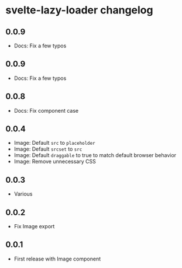 # svelte-lazy-loader changelog

## 0.0.9

- Docs: Fix a few typos

## 0.0.9

- Docs: Fix a few typos

## 0.0.8

- Docs: Fix component case

## 0.0.4

- Image: Default `src` to `placeholder`
- Image: Default `srcset` to `src`
- Image: Default `draggable` to true to match default browser behavior
- Image: Remove unnecessary CSS

## 0.0.3

- Various

## 0.0.2

- Fix Image export

## 0.0.1

- First release with Image component